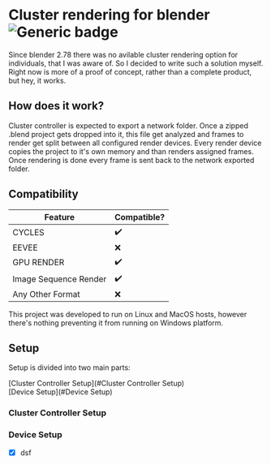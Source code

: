 # Cluster rendering for blender ![Generic badge](https://img.shields.io/badge/status-PreAlpha-<COLOR>.svg)

Since blender 2.78 there was no avilable cluster rendering option for individuals, that I was aware of. So I decided to write such a solution myself. Right now is more of a proof of concept, rather than a complete product, but hey, it works.

## How does it work?

Cluster controller is expected to export a network folder. Once a zipped .blend project gets dropped into it, this file get analyzed and frames to render get split between all configured render devices. Every render device copies the project to it's own memory and than renders assigned frames. Once rendering is done every frame is sent back to the network exported folder. 

## Compatibility

| Feature       | Compatible?   |
| ------------- | ------------- |
| CYCLES        | :heavy_check_mark: |
| EEVEE         | :x: |
| GPU RENDER    | :heavy_check_mark: |
| Image Sequence Render | :heavy_check_mark: |
| Any Other Format  | :x: |

This project was developed to run on Linux and MacOS hosts, however there's nothing preventing it from running on Windows platform.

## Setup

Setup is divided into two main parts:

[Cluster Controller Setup](#Cluster Controller Setup)  
[Device Setup](#Device Setup)

### Cluster Controller Setup

### Device Setup

- [x] dsf